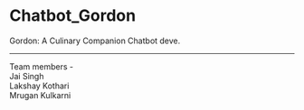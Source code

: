 # Chatbot_Gordon
Gordon: A Culinary Companion Chatbot deve.  

---------------------------------------------------------------
Team members -  
Jai Singh  
Lakshay Kothari  
Mrugan Kulkarni
